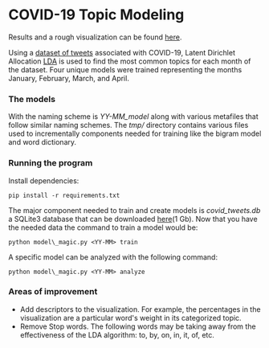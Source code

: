 # COVID-19 Topic Modeling

Results and a rough visualization can be found [here](https://jesuzsh.github.io/covid-tweets-lda/).

Using a [dataset of tweets](https://github.com/echen102/covid-19-tweetids)
associated with COVID-19, Latent Dirichlet Allocation [LDA](https://radimrehurek.com/gensim_3.8.3/models/ldamodel.html)
is used to find the most common topics for each month of the dataset. Four
unique models were trained representing the months January, February, March, 
and April.

### The models

With the naming scheme is _YY-MM\_model_ along with various metafiles that
follow similar naming schemes. The _tmp/_ directory contains various files used
to incrementally components needed for training like the bigram model and word
dictionary. 

### Running the program

Install dependencies:

    pip install -r requirements.txt

The major component needed to train and create models is _covid_tweets.db_ a
SQLite3 database that can be downloaded [here](https://drive.google.com/open?id=1AmQ9ydTWMns9AgWGXDqt6iH0yOlnV48Z)(1 Gb).
Now that you have the needed data the command to train a model would be:

    python model\_magic.py <YY-MM> train

A specific model can be analyzed with the following command:

    python model\_magic.py <YY-MM> analyze

### Areas of improvement
* Add descriptors to the visualization. For example, the percentages in the
  visualization are a particular word's weight in its categorized topic.
* Remove Stop words. The following words may be taking away from the
  effectiveness of the LDA algorithm: to, by, on, in, it, of, etc.
